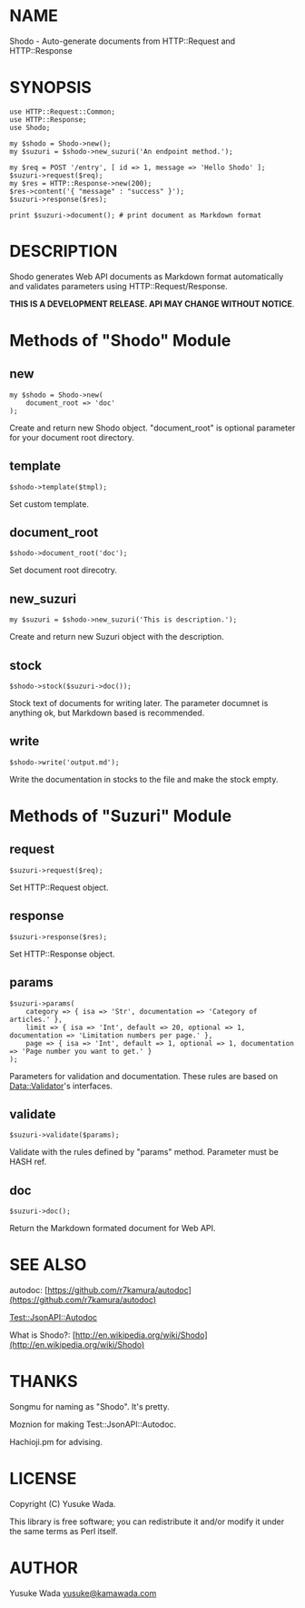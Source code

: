# NAME

Shodo - Auto-generate documents from HTTP::Request and HTTP::Response

# SYNOPSIS

    use HTTP::Request::Common;
    use HTTP::Response;
    use Shodo;

    my $shodo = Shodo->new();
    my $suzuri = $shodo->new_suzuri('An endpoint method.');

    my $req = POST '/entry', [ id => 1, message => 'Hello Shodo' ];
    $suzuri->request($req);
    my $res = HTTP::Response->new(200);
    $res->content('{ "message" : "success" }');
    $suzuri->response($res);

    print $suzuri->document(); # print document as Markdown format

# DESCRIPTION

Shodo generates Web API documents as Markdown format automatically and validates parameters using HTTP::Request/Response.

__THIS IS A DEVELOPMENT RELEASE. API MAY CHANGE WITHOUT NOTICE__.

# Methods of "Shodo" Module

## new

    my $shodo = Shodo->new(
        document_root => 'doc'
    );

Create and return new Shodo object. "document\_root" is optional parameter for your document root directory.

## template

    $shodo->template($tmpl);

Set custom template.

## document\_root

    $shodo->document_root('doc');

Set document root direcotry.

## new\_suzuri

    my $suzuri = $shodo->new_suzuri('This is description.');

Create and return new Suzuri object with the description.

## stock

    $shodo->stock($suzuri->doc());

Stock text of documents for writing later. The parameter documnet is anything ok, but Markdown based is recommended.

## write

    $shodo->write('output.md');

Write the documentation in stocks to the file and make the stock empty.

# Methods of "Suzuri" Module

## request

    $suzuri->request($req);

Set HTTP::Request object.

## response

    $suzuri->response($res);

Set HTTP::Response object.

## params

    $suzuri->params(
        category => { isa => 'Str', documentation => 'Category of articles.' },
        limit => { isa => 'Int', default => 20, optional => 1, documentation => 'Limitation numbers per page.' },
        page => { isa => 'Int', default => 1, optional => 1, documentation => 'Page number you want to get.' }
    );

Parameters for validation and documentation. These rules are based on [Data::Validator](http://search.cpan.org/perldoc?Data::Validator)'s interfaces.

## validate

    $suzuri->validate($params);

Validate with the rules defined by "params" method. Parameter must be HASH ref.

## doc

    $suzuri->doc();

Return the Markdown formated document for Web API.

# SEE ALSO

autodoc: [https://github.com/r7kamura/autodoc](https://github.com/r7kamura/autodoc)

[Test::JsonAPI::Autodoc](http://search.cpan.org/perldoc?Test::JsonAPI::Autodoc)

What is Shodo?: [http://en.wikipedia.org/wiki/Shodo](http://en.wikipedia.org/wiki/Shodo)

# THANKS

Songmu for naming as "Shodo". It's pretty.

Moznion for making Test::JsonAPI::Autodoc.

Hachioji.pm for advising.

# LICENSE

Copyright (C) Yusuke Wada.

This library is free software; you can redistribute it and/or modify
it under the same terms as Perl itself.

# AUTHOR

Yusuke Wada <yusuke@kamawada.com>
